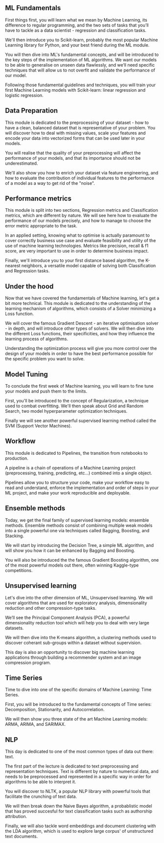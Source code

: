 ## ML Fundamentals

First things first, you will learn what we mean by Machine Learning, its difference to regular programming, and the two sets of tasks that you’ll have to tackle as a data scientist - regression and classification tasks. 

We'll then introduce you to Scikit-learn, probably the most popular Machine Learning library for Python, and your best friend during the ML module.

You will then dive into ML's fundamental concepts, and will be introduced to the key steps of the implementation of ML algorithms. We want our models to be able to generalise on unseen data flawlessly, and we’ll need specific techniques that will allow us to not overfit and validate the performance of our model. 

Following those fundamental guidelines and techniques, you will train your first Machine Learning models with Scikit-learn: linear regression and logistic regression.

## Data Preparation

This module is dedicated to the preprocessing of your dataset - how to have a clean, balanced dataset that is representative of your problem. You will discover how to deal with missing values, scale your features and encode your data into vectorized forms that can be used later in your models.

You will realise that the quality of your preprocessing will affect the performance of your models, and that its importance should not be underestimated. 

We'll also show you how to enrich your dataset via feature engineering, and how to evaluate the contribution of individual features to the performance of a model as a way to get rid of the "noise".

## Performance metrics

This module is split into two sections, Regression metrics and Classification metrics, which are different by nature. We will see here how to evaluate the performance of our models precisely, and how to manage to choose the error metric appropriate to the task.

In an applied setting, knowing what to optimise is actually paramount to cover correctly business use case and evaluate feasibility and utility of the use of machine learning technologies. Metrics like precision, recall & f1 score, are very important to use in order to determine business impact.

Finally, we'll introduce you to your first distance based algorithm, the K-nearest neighbors, a versatile model capable of solving both Classification and Regression tasks.


## Under the hood

Now that we have covered the fundamentals of  Machine learning, let's get a bit more technical. This module is dedicated to the understanding of the learning mechanism of algorithms, which consists of a Solver minimizing a Loss function.

We will cover the famous Gradient Descent - an iterative optimisation solver - in depth, and will introduce other types of solvers. We will then dive into the different Loss functions, their specificities, and how they influence the learning process of algorithms.

Understanding the optimization process will give you more control over the design of your models in order to have the best performance possible for the specific problem you want to solve.

## Model Tuning

To conclude the first week of Machine learning, you will learn to fine tune your models and push them to the limits.

First, you'll be introduced to the concept of Regularization, a technique used to combat overfitting. We'll then speak about Grid and Random Search, two model hyperparameter optimization techniques.

Finally we will see another powerful supervised learning method called the SVM (Support Vector Machines).

## Workflow

This module is dedicated to Pipelines, the transition from notebooks to production. 

A pipeline is a chain of operations of a Machine Learning project (preprocessing, training, predicting, etc...) combined into a single object.

Pipelines allow you to structure your code, make your workflow easy to read and understand, enforce the implementation and order of steps in your ML project, and make your work reproducible and deployable. 

## Ensemble methods

Today, we get the final family of supervised learning models: ensemble methods. Ensemble methods consist of combining multiple weak models into a single powerful one via techniques called Bagging, Boosting, and Stacking.

We will start by introducing the Decision Tree, a simple ML algorithm, and will show you how it can be enhanced by Bagging and Boosting.

You will also be introduced the the famous Gradient Boosting algorithm, one of the most powerful models out there, often winning Kaggle-type competitions.


## Unsupervised learning

Let's dive into the other dimension of ML, Unsupervised learning. We will cover algorithms that are used for exploratory analysis, dimensionality reduction and other compression-type tasks.

We’ll see the Principal Component Analysis (PCA), a powerful dimensionality reduction tool which will help you to deal with very large datasets.

We will then dive into the K-means algorithm, a clustering methods used to discover coherant sub-groups within a dataset without supervision.

This day is also an opportunity to discover big machine learning applications through building a recommender system and an image compression program.

## Time Series

Time to dive into one of the specific domains of Machine Learning: Time Series.

First, you will be introduced to the fundamental concepts of Time series: Decomposition, Stationarity, and Autocorrelation.

We will then show you three state of the art Machine Learning models: ARMA, ARIMA, and SARIMAX.

## NLP

This day is dedicated to one of the most common types of data out there: text.

The first part of the lecture is dedicated to text preprocessing and representation techniques. Text is different by nature to numerical data, and needs to be preprocessed and represented in a specific way in order for algorithms to be able to interpret it.

You will discover to NLTK, a popular NLP library with powerful tools that facilitate the crunching of text data.

We will then break down the Naive Bayes algorithm, a probablistic model that has proved succesful for text classification tasks such as authorship attribution.

Finally, we will also tackle word embeddings and document clustering with the LDA algorithm, which is used to explore large corpus' of unstructured text documents.
